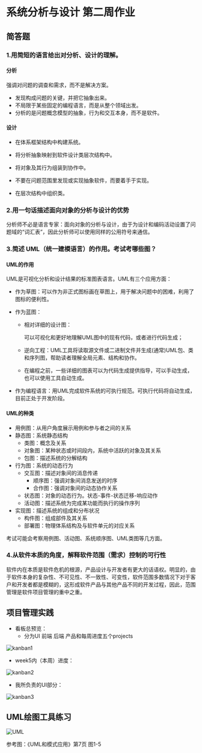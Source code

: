 # 系统分析与设计 第二周作业

## 简答题

### 1.用简短的语言给出对分析、设计的理解。

#### 分析

强调对问题的调查和需求，而不是解决方案。

- 发现构成问题的关键，并把它抽象出来。
- 不局限于某些固定的编程语言，而是从整个领域出发。
- 分析的是问题概念模型的抽象，行为和交互本身，而不是软件。

#### 设计

- 在体系框架结构中构建系统。

- 将分析抽象映射到软件设计类层次结构中。

- 将对象及其行为组装到协作中。

- 不要在问题范围里发现或实现抽象软件，而要着手于实现。

- 在层次结构中组织类。


### 2.用一句话描述面向对象的分析与设计的优势

分析师不必是语言专家：面向对象的分析与设计，由于为设计和编码活动设置了问题域的“词汇表”，因此分析师可以使用同样的公用符号来通信。

### 3.简述 UML（统一建模语言）的作用。考试考哪些图？

#### UML的作用

UML是可视化分析和设计结果的标准图表语言。UML有三个应用方面：

- 作为草图：可以作为非正式图标画在草图上，用于解决问题中的困难，利用了图标的便利性。

- 作为蓝图：

  - 相对详细的设计图：

    可以可视化和更好地理解UML图中的现有代码，或者进行代码生成；

  - 逆向工程：UML工具将读取源文件或二进制文件并生成(通常)UML包、类和序列图，帮助读者理解全局元素、结构和协作。

  - 在编程之前，一些详细的图表可以为代码生成提供指导，可以手动生成，也可以使用工具自动生成。

- 作为编程语言：用UML完成软件系统的可执行规范。可执行代码将自动生成，目前正处于开发阶段。

#### UML的种类

- 用例图：从用户角度展示用例和参与者之间的关系
- 静态图：系统静态结构
  - 类图：概念及关系
  - 对象图：某种状态或时间段内，系统中活跃的对象及其关系
  - 包图：描述系统的分解结构
- 行为图：系统的动态行为
  - 交互图：描述对象间的消息传递
    - 顺序图：强调对象间消息发送的时序
    - 合作图：强调对象间的动态协作关系
  - 状态图：对象的动态行为。状态-事件-状态迁移-响应动作
  - 活动图：描述系统为完成某功能而执行的操作序列
- 实现图：描述系统的组成和分布状况
  - 构件图：组成部件及其关系
  - 部署图：物理体系结构及与软件单元的对应关系

考试可能会考察用例图、活动图、系统顺序图、UML类图等几方面。

### 4.从软件本质的角度，解释软件范围（需求）控制的可行性

软件内在本质是软件危机的根源，产品设计与开发者有更大的话语权。明显的，由于软件本身的复杂性、不可见性、不一致性、可变性，软件范围多数情况下对于客户和开发者都是模糊的，这形成软件产品与其他产品不同的开发过程，因此，范围管理是软件项目管理的重中之重。

## 项目管理实践

- 看板总预览：
  - 分为UI 前端 后端 产品和每周进度五个projects

![kanban1](https://github.com/moko-momo/moko-momo.github.io/blob/master/_posts/pic/kanban1.PNG?raw=true)

- week5内（本周）进度：

![kanban2](https://github.com/moko-momo/moko-momo.github.io/blob/master/_posts/pic/kanban2.PNG?raw=true)

- 我所负责的UI部分：

![kanban3](https://github.com/moko-momo/moko-momo.github.io/blob/master/_posts/pic/kanban3.PNG?raw=true)

## UML绘图工具练习

![UML](https://github.com/moko-momo/moko-momo.github.io/blob/master/_posts/pic/UML.PNG?raw=true)

参考图：《UML和模式应用》第7页 图1-5
